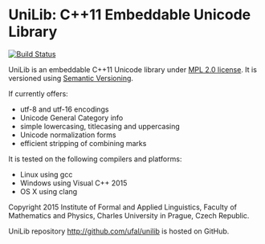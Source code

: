 # UniLib: C++11 Embeddable Unicode Library
[![Build Status](https://travis-ci.org/ufal/unilib.svg?branch=master)](https://travis-ci.org/ufal/unilib)

UniLib is an embeddable C++11 Unicode library under
[MPL 2.0 license](http://www.mozilla.org/MPL/2.0/).
It is versioned using [Semantic Versioning](http://semver.org/).

If currently offers:
- utf-8 and utf-16 encodings
- Unicode General Category info
- simple lowercasing, titlecasing and uppercasing
- Unicode normalization forms
- efficient stripping of combining marks

It is tested on the following compilers and platforms:
- Linux using gcc
- Windows using Visual C++ 2015
- OS X using clang

Copyright 2015 Institute of Formal and Applied Linguistics, Faculty of
Mathematics and Physics, Charles University in Prague, Czech Republic.

UniLib repository http://github.com/ufal/unilib is hosted on GitHub.
